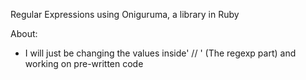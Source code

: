 Regular Expressions using Oniguruma, a library in Ruby 

About:

- I will just be changing the values inside' // ' (The regexp part) and working on pre-written code 
